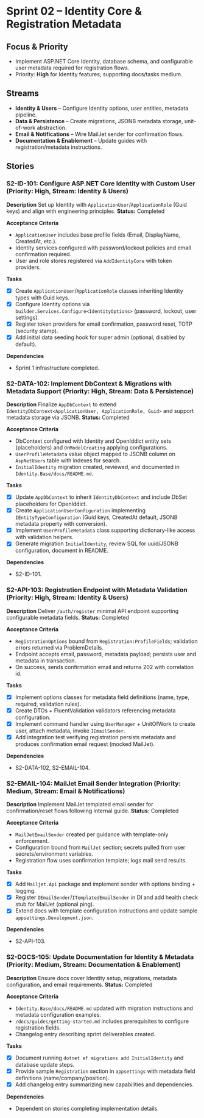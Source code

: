 # Sprint 02 – Identity Core & Registration Metadata

## Focus & Priority
- Implement ASP.NET Core Identity, database schema, and configurable user metadata required for registration flows.
- Priority: **High** for Identity features; supporting docs/tasks medium.

## Streams
- **Identity & Users** – Configure Identity options, user entities, metadata pipeline.
- **Data & Persistence** – Create migrations, JSONB metadata storage, unit-of-work abstraction.
- **Email & Notifications** – Wire MailJet sender for confirmation flows.
- **Documentation & Enablement** – Update guides with registration/metadata instructions.

## Stories

### S2-ID-101: Configure ASP.NET Core Identity with Custom User (Priority: High, Stream: Identity & Users)
**Description**
Set up Identity with `ApplicationUser`/`ApplicationRole` (Guid keys) and align with engineering principles.
**Status:** Completed

**Acceptance Criteria**
- `ApplicationUser` includes base profile fields (Email, DisplayName, CreatedAt, etc.).
- Identity services configured with password/lockout policies and email confirmation required.
- User and role stores registered via `AddIdentityCore` with token providers.

**Tasks**
- [x] Create `ApplicationUser`/`ApplicationRole` classes inheriting Identity types with Guid keys.
- [x] Configure Identity options via `builder.Services.Configure<IdentityOptions>` (password, lockout, user settings).
- [x] Register token providers for email confirmation, password reset, TOTP (security stamp).
- [x] Add initial data seeding hook for super admin (optional, disabled by default).

**Dependencies**
- Sprint 1 infrastructure completed.

### S2-DATA-102: Implement DbContext & Migrations with Metadata Support (Priority: High, Stream: Data & Persistence)
**Description**
Finalize `AppDbContext` to extend `IdentityDbContext<ApplicationUser, ApplicationRole, Guid>` and support metadata storage via JSONB.
**Status:** Completed

**Acceptance Criteria**
- DbContext configured with Identity and OpenIddict entity sets (placeholders) and `OnModelCreating` applying configurations.
- `UserProfileMetadata` value object mapped to JSONB column on `AspNetUsers` table with indexes for search.
- `InitialIdentity` migration created, reviewed, and documented in `Identity.Base/docs/README.md`.

**Tasks**
- [x] Update `AppDbContext` to inherit `IdentityDbContext` and include DbSet placeholders for OpenIddict.
- [x] Create `ApplicationUserConfiguration` implementing `IEntityTypeConfiguration` (Guid keys, CreatedAt default, JSONB metadata property with conversion).
- [x] Implement `UserProfileMetadata` class supporting dictionary-like access with validation helpers.
- [x] Generate migration `InitialIdentity`, review SQL for uuid/JSONB configuration, document in README.

**Dependencies**
- S2-ID-101.

### S2-API-103: Registration Endpoint with Metadata Validation (Priority: High, Stream: Identity & Users)
**Description**
Deliver `/auth/register` minimal API endpoint supporting configurable metadata fields.
**Status:** Completed

**Acceptance Criteria**
- `RegistrationOptions` bound from `Registration:ProfileFields`; validation errors returned via ProblemDetails.
- Endpoint accepts email, password, metadata payload; persists user and metadata in transaction.
- On success, sends confirmation email and returns 202 with correlation id.

**Tasks**
- [x] Implement options classes for metadata field definitions (name, type, required, validation rules).
- [x] Create DTOs + FluentValidation validators referencing metadata configuration.
- [x] Implement command handler using `UserManager` + UnitOfWork to create user, attach metadata, invoke `IEmailSender`.
- [x] Add integration test verifying registration persists metadata and produces confirmation email request (mocked MailJet).

**Dependencies**
- S2-DATA-102, S2-EMAIL-104.

### S2-EMAIL-104: MailJet Email Sender Integration (Priority: Medium, Stream: Email & Notifications)
**Description**
Implement MailJet templated email sender for confirmation/reset flows following internal guide.
**Status:** Completed

**Acceptance Criteria**
- `MailJetEmailSender` created per guidance with template-only enforcement.
- Configuration bound from `MailJet` section; secrets pulled from user secrets/environment variables.
- Registration flow uses confirmation template; logs mail send results.

**Tasks**
- [x] Add `Mailjet.Api` package and implement sender with options binding + logging.
- [x] Register `IEmailSender`/`ITemplatedEmailSender` in DI and add health check stub for MailJet (optional ping).
- [x] Extend docs with template configuration instructions and update sample `appsettings.Development.json`.

**Dependencies**
- S2-API-103.

### S2-DOCS-105: Update Documentation for Identity & Metadata (Priority: Medium, Stream: Documentation & Enablement)
**Description**
Ensure docs cover Identity setup, migrations, metadata configuration, and email requirements.
**Status:** Completed

**Acceptance Criteria**
- `Identity.Base/docs/README.md` updated with migration instructions and metadata configuration examples.
- `/docs/guides/getting-started.md` includes prerequisites to configure registration fields.
- Changelog entry describing sprint deliverables created.

**Tasks**
- [x] Document running `dotnet ef migrations add InitialIdentity` and database update steps.
- [x] Provide sample `Registration` section in `appsettings` with metadata field definitions (name/company/position).
- [x] Add changelog entry summarizing new capabilities and dependencies.

**Dependencies**
- Dependent on stories completing implementation details.
